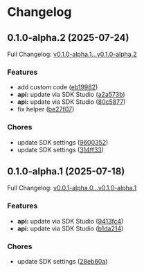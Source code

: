 # Changelog

## 0.1.0-alpha.2 (2025-07-24)

Full Changelog: [v0.1.0-alpha.1...v0.1.0-alpha.2](https://github.com/SportsGameOdds/sports-odds-api-typescript/compare/v0.1.0-alpha.1...v0.1.0-alpha.2)

### Features

* add custom code ([eb19982](https://github.com/SportsGameOdds/sports-odds-api-typescript/commit/eb1998268bc5451010834d06be1239f26542a9d0))
* **api:** update via SDK Studio ([a2a573b](https://github.com/SportsGameOdds/sports-odds-api-typescript/commit/a2a573b9802b1778bb7429f8f2612bdef5b1d890))
* **api:** update via SDK Studio ([80c5877](https://github.com/SportsGameOdds/sports-odds-api-typescript/commit/80c587772e8e062018c5015070d4a8e1be0dfc75))
* fix helper ([be27f07](https://github.com/SportsGameOdds/sports-odds-api-typescript/commit/be27f07fc9a4dd609dab6526b691fe6b07792386))


### Chores

* update SDK settings ([9600352](https://github.com/SportsGameOdds/sports-odds-api-typescript/commit/9600352c920ed142ac6878fb3e787ab135422bdc))
* update SDK settings ([314ff33](https://github.com/SportsGameOdds/sports-odds-api-typescript/commit/314ff3307626a871054ba07649dfb232793ea860))

## 0.1.0-alpha.1 (2025-07-18)

Full Changelog: [v0.0.1-alpha.0...v0.1.0-alpha.1](https://github.com/SportsGameOdds/sports-odds-api-typescript/compare/v0.0.1-alpha.0...v0.1.0-alpha.1)

### Features

* **api:** update via SDK Studio ([9413fc4](https://github.com/SportsGameOdds/sports-odds-api-typescript/commit/9413fc49396375b000ee0d0a48bc8ce6957bf416))
* **api:** update via SDK Studio ([b1da214](https://github.com/SportsGameOdds/sports-odds-api-typescript/commit/b1da2141acbd82423423192d057d8bd6ec3ff59f))


### Chores

* update SDK settings ([28eb60a](https://github.com/SportsGameOdds/sports-odds-api-typescript/commit/28eb60a72be35ced6b272940fda468a3f2894727))
